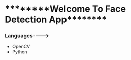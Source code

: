<h1>********Welcome To Face Detection App********</h1>

<h3>Languages----></h3>
<ul>
  <li>OpenCV</li>
  <li>Python</li>
</ul>
